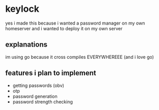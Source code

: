 # keylock
yes i made this because i wanted a password manager on my own homeserver and i wanted to deploy it on my own server

## explanations
im using go because it cross compiles EVERYWHEREEE (and i love go)

## features i plan to implement
- getting passwords (obv)
- otp
- password generation
- password strength checking
